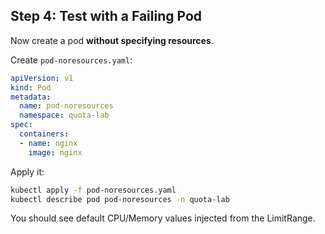 ## Step 4: Test with a Failing Pod

Now create a pod **without specifying resources**.

Create `pod-noresources.yaml`:

```yaml
apiVersion: v1
kind: Pod
metadata:
  name: pod-noresources
  namespace: quota-lab
spec:
  containers:
  - name: nginx
    image: nginx
```

Apply it:

```bash
kubectl apply -f pod-noresources.yaml
kubectl describe pod pod-noresources -n quota-lab
```

You should see default CPU/Memory values injected from the LimitRange.